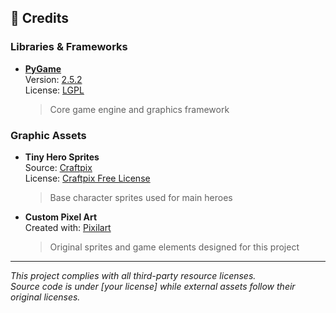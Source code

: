 ## 🌟 Credits

### Libraries & Frameworks
- **[PyGame](https://www.pygame.org)**  
  Version: [2.5.2](https://pypi.org/project/pygame/)  
  License: [LGPL](https://www.pygame.org/docs/license.html)  
  > Core game engine and graphics framework

### Graphic Assets
- **Tiny Hero Sprites**  
  Source: [Craftpix](https://craftpix.net/freebies/free-pixel-art-tiny-hero-sprites/)  
  License: [Craftpix Free License](https://craftpix.net/license/)  
  > Base character sprites used for main heroes

- **Custom Pixel Art**  
  Created with: [Pixilart](https://www.pixilart.com)  
  > Original sprites and game elements designed for this project

---

*This project complies with all third-party resource licenses.*  
*Source code is under [your license] while external assets follow their original licenses.*
